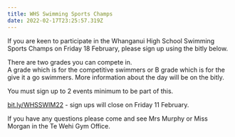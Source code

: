 ```yaml
---
title: WHS Swimming Sports Champs
date: 2022-02-17T23:25:57.319Z
---
```

If you are keen to participate in the Whanganui High School Swimming Sports Champs on Friday 18 February, please sign up using the bitly below.

There are two grades you can compete in.  
A grade which is for the competitive swimmers or B grade which is for the give it a go swimmers. More information about the day will be on the bitly.

You must sign up to 2 events minimum to be part of this.

[bit.ly/WHSSWIM22](https://docs.google.com/forms/d/e/1FAIpQLSf0Ukb_Co8dlmjkVgVrVL-yElUZ5TQNv3wMIrw8I5UB1UUw8Q/viewform) - sign ups will close on Friday 11 February.

If you have any questions please come and see Mrs Murphy or Miss Morgan in the Te Wehi Gym Office.